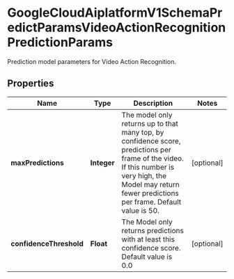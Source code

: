 

# GoogleCloudAiplatformV1SchemaPredictParamsVideoActionRecognitionPredictionParams

Prediction model parameters for Video Action Recognition.

## Properties

| Name | Type | Description | Notes |
|------------ | ------------- | ------------- | -------------|
|**maxPredictions** | **Integer** | The model only returns up to that many top, by confidence score, predictions per frame of the video. If this number is very high, the Model may return fewer predictions per frame. Default value is 50. |  [optional] |
|**confidenceThreshold** | **Float** | The Model only returns predictions with at least this confidence score. Default value is 0.0 |  [optional] |



